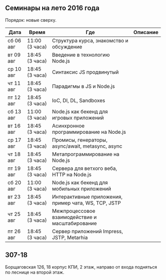 ## Семинары на лето 2016 года

Порядок: новые сверху.

| Дата      | Время | Где    | Описание   |
|---        |---    |---     |---         |
| сб 06 авг | 11:00 (3 часа) | Структура курса, знакомство и обсуждение             |
| вт 09 авг | 18:45 (3 часа) | Введение в технологию Node.js                        |
| ср 10 авг | 18:45 (3 часа) | Синтаксис JS продвинутый                             |
| чт 11 авг | 18:45 (3 часа) | Парадигмы в JS и Node.js                             |
| пт 12 авг | 18:45 (3 часа) | IoC, DI, DL, Sandboxes                               |
| сб 13 авг | 11:00 (3 часа) | Node.js как бекенд для игровых приложений            |
| вт 16 авг | 18:45 (3 часа) | Асинхронное программирование на Node.js              |
| ср 17 авг | 18:45 (3 часа) | Промисы, генераторы, async/await, metasync, async    |
| чт 18 авг | 18:45 (3 часа) | Метапрограммирование на Node.js                      |
| пт 19 авг | 18:45 (3 часа) | Сервера для ветхого веба, HTTP на Node.js            |
| сб 20 авг | 11:00 (3 часа) | Node.js как бекенд для мобильных приложений          |
| вт 23 авг | 18:45 (3 часа) | Интерактивные приложения, пример чата, WS, TCP, JSTP |
| чт 25 авг | 18:45 (3 часа) | Межпроцессовое взаимодействие и масштабирование      |
| пт 26 авг | 18:45 (3 часа) | Сервер приложений Impress, JSTP, Metarhia            |

## 307-18

Борщаговская 126, 18 корпус КПИ, 2 этаж, направо от входа подняться по леснице на второй этаж.
